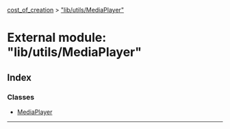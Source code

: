 [cost_of_creation](../README.md) > ["lib/utils/MediaPlayer"](../modules/_lib_utils_mediaplayer_.md)

# External module: "lib/utils/MediaPlayer"

## Index

### Classes

* [MediaPlayer](../classes/_lib_utils_mediaplayer_.mediaplayer.md)

---

